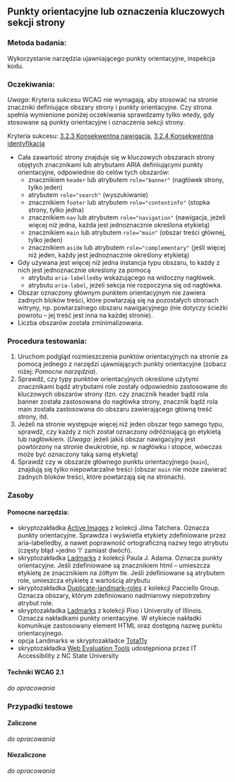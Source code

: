 ## Punkty orientacyjne lub oznaczenia kluczowych sekcji strony

### Metoda badania:
Wykorzystanie narzędzia ujawniającego punkty orientacyjne, inspekcja kodu.

### Oczekiwania:
*Uwaga*: Kryteria sukcesu WCAG nie wymagają, aby stosować na stronie znaczniki definiujące obszary strony i punkty orientacyjne. Czy strona spełnia wymienione poniżej oczekiwania sprawdzamy tylko wtedy, gdy stosowane są punkty orientacyjne  i oznaczenia sekcji strony. 
   
Kryteria sukcesu: [3.2.3 Konsekwentna nawigacja](https://wcag.lepszyweb.pl/#consistent-navigation), [3.2.4 Konsekwentna identyfikacja](https://wcag.lepszyweb.pl/#consistent-identification)
-	Cała zawartość strony znajduje się w kluczowych obszarach strony objętych znacznikami lub atrybutami ARIA definiującymi punkty orientacyjne, odpowiednie do celów tych obszarów:  
    -	znacznikiem `header` lub atrybutem `role="banner"` (nagłówek strony, tylko jeden)
    -	atrybutem `role="search"` (wyszukiwanie)
    -	znacznikiem `footer` lub atrybutem `role="contentinfo"` (stopka strony, tylko jedna)
    -	znacznikiem `nav` lub atrybutem `role="navigation"` (nawigacja, jeżeli więcej niż jedna, każda jest jednoznacznie określona etykietą)
    -	znacznikiem `main` lub atrybutem `role="main"` (obszar treści głównej, tylko jeden)
    -	znacznikiem `aside` lub atrybutem `role="complementary"`  (jeśli więcej niż jeden, każdy jest jednoznacznie określony etykietą)
-	Gdy używana jest więcej niż jedna instancja typu obszaru, to każdy z nich jest jednoznacznie określony za pomocą
    -	atrybutu `aria-labelledby` wskazującego na widoczny nagłówek.
    -	atrybutu `aria-label`, jeżeli sekcja nie rozpoczyna się od nagłówka.
-	Obszar oznaczony głównym punktem orientacyjnym nie zawiera żadnych bloków treści, które powtarzają się na pozostałych stronach witryny, np. powtarzalnego obszaru nawigacyjnego (nie dotyczy ścieżki powrotu – jej treść jest inna na każdej stronie). 
-	Liczba obszarów została zminimalizowana.

### Procedura testowania:
1.	Uruchom podgląd rozmieszczenia punktów orientacyjnych na stronie za pomocą jednego z narzędzi ujawniających punkty orientacyjne (zobacz niżej: *Pomocne narzędzia*).
2.	Sprawdź, czy typy punktów orientacyjnych określone użytymi znacznikami bądź atrybutami role zostały odpowiednio zastosowane do kluczowych obszarów strony (tzn. czy znacznik header bądź rola banner została zastosowana do nagłówka strony, znacznik bądź rola main została zastosowana do obszaru zawierającego główną treść strony, itd.
3.	Jeżeli na stronie występuje więcej niż jeden obszar tego samego typu, sprawdź, czy każdy z nich został oznaczony odróżniającą go etykietą lub nagłówkiem. (*Uwaga*: jeżeli jakiś obszar nawigacyjny jest powtórzony na stronie dwukrotnie, np. w nagłówku i stopce, wówczas może być oznaczony taką samą etykietą)     
4.	Sprawdź czy w obszarze głównego punktu orientacyjnego (`main`), znajdują się tylko niepowtarzalne treści (obszar `main` nie może zawierać żadnych bloków treści, które powtarzają się na stronach).


### Zasoby

#### Pomocne narzędzia:
-	skryptozakładka [Active Images](https://jimthatcher.com/favelets/) z kolekcji Jima Tatchera. Oznacza punkty orientacyjne. Sprawdza i wyświetla etykiety zdefiniowane przez aria-labelledby, a nawet poprawność ortograficzną nazwy tego atrybutu (częsty błąd =jedno 'l' zamiast dwóch).
-	skryptozakładka [Ladmarks](http://pauljadam.com/bookmarklets/index.html) z kolekcji Paula J. Adama. Oznacza punkty orientacyjne. Jeśli zdefiniowane są znacznikiem html – umieszcza etykietę ze znacznikiem na żółtym tle. Jeśli zdefiniowane są atrybutem role, umieszcza etykietę z wartością atrybutu
-	skryptozakładka [Duplicate-landmark-roles](https://github.com/ThePacielloGroup/bookmarklets) z kolekcji Pacciello Group. Oznacza obszary, którym zdefiniowano nadmiarowy niepotrzebny atrybut role.
-	skryptozakładka [Ladmarks](https://accessibility-bookmarklets.org/install.html) z kolekcji Pixo i University of Illinois. Oznacza nakładkami punkty orientacyjne. W etykiecie nakładki komunikuje zastosowany element HTML oraz dostępną nazwę punktu orientacyjnego.
-	opcja Landmarks w skryptozakładce [Tota11y](https://khan.github.io/tota11y/) 
-	skryptozakładka [Web Evaluation Tools](https://accessibility.oit.ncsu.edu/tools/web-evaluation-tools/) udostępniona przez IT Accessibility z NC State University 

#### Techniki WCAG 2.1
_do opracowania_

### Przypadki testowe

#### Zaliczone
_do opracowania_

#### Niezaliczone
_do opracowania_ 
